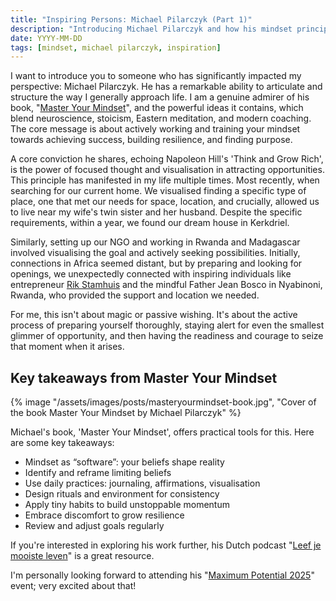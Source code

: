 ```yaml
---
title: "Inspiring Persons: Michael Pilarczyk (Part 1)"
description: "Introducing Michael Pilarczyk and how his mindset principles, particularly on visualisation and opportunity, have impacted my life."
date: YYYY-MM-DD
tags: [mindset, michael pilarczyk, inspiration]
---
```


I want to introduce you to someone who has significantly impacted my perspective: Michael Pilarczyk. He has a remarkable ability to articulate and structure the way I generally approach life. I am a genuine admirer of his book, "[Master Your Mindset](https://www.michaelpilarczyk.nl/boeken)", and the powerful ideas it contains, which blend neuroscience, stoicism, Eastern meditation, and modern coaching. The core message is about actively working and training your mindset towards achieving success, building resilience, and finding purpose.

A core conviction he shares, echoing Napoleon Hill's 'Think and Grow Rich', is the power of focused thought and visualisation in attracting opportunities. This principle has manifested in my life multiple times. Most recently, when searching for our current home. We visualised finding a specific type of place, one that met our needs for space, location, and crucially, allowed us to live near my wife's twin sister and her husband. Despite the specific requirements, within a year, we found our dream house in Kerkdriel.

Similarly, setting up our NGO and working in Rwanda and Madagascar involved visualising the goal and actively seeking possibilities. Initially, connections in Africa seemed distant, but by preparing and looking for openings, we unexpectedly connected with inspiring individuals like entrepreneur [Rik Stamhuis](https://mg.linkedin.com/in/rikstamhuis) and the mindful Father Jean Bosco in Nyabinoni, Rwanda, who provided the support and location we needed.

For me, this isn't about magic or passive wishing. It's about the active process of preparing yourself thoroughly, staying alert for even the smallest glimmer of opportunity, and then having the readiness and courage to seize that moment when it arises.

## Key takeaways from Master Your Mindset

{% image "/assets/images/posts/masteryourmindset-book.jpg", "Cover of the book Master Your Mindset by Michael Pilarczyk" %}

Michael's book, 'Master Your Mindset', offers practical tools for this. Here are some key takeaways:

*   Mindset as “software”: your beliefs shape reality
*   Identify and reframe limiting beliefs
*   Use daily practices: journaling, affirmations, visualisation
*   Design rituals and environment for consistency
*   Apply tiny habits to build unstoppable momentum
*   Embrace discomfort to grow resilience
*   Review and adjust goals regularly

If you're interested in exploring his work further, his Dutch podcast "[Leef je mooiste leven](https://open.spotify.com/show/41RKTinBuriqPUi313sGUq)" is a great resource.

I'm personally looking forward to attending his "[Maximum Potential 2025](https://www.michaelpilarczyk.nl/maximum-potential-2025)" event; very excited about that!
